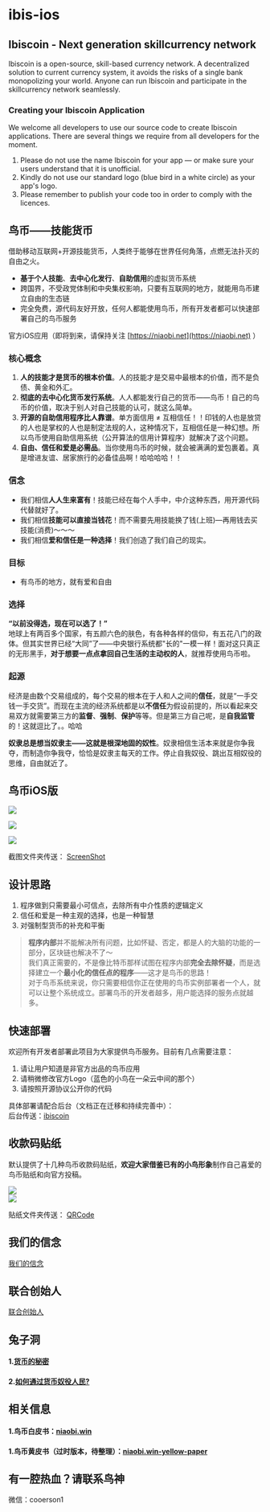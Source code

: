 
# ibis-ios

## Ibiscoin - Next generation skillcurrency network

Ibiscoin is a open-source, skill-based currency network. A decentralized solution to current currency system, it avoids the risks of a single bank monopolizing your world. Anyone can run Ibiscoin and participate in the skillcurrency network seamlessly.


### Creating your Ibiscoin Application
We welcome all developers to use our source code to create Ibiscoin applications. There are several things we require from all developers for the moment.

1. Please do not use the name Ibiscoin for your app — or make sure your users understand that it is unofficial.  
2. Kindly do not use our standard logo (blue bird in a white circle) as your app's logo.  
3. Please remember to publish your code too in order to comply with the licences.  

## 鸟币——技能货币  

借助移动互联网+开源技能货币，人类终于能够在世界任何角落，点燃无法扑灭的自由之火。

- **基于个人技能**、**去中心化发行**、**自助信用**的虚拟货币系统
- 跨国界，不受政党体制和中央集权影响，只要有互联网的地方，就能用鸟币建立自由的生态链
- 完全免费，源代码友好开放，任何人都能使用鸟币，所有开发者都可以快速部署自己的鸟币服务

官方iOS应用（即将到来，请保持关注 [https://niaobi.net](https://niaobi.net) ）  

### 核心概念

1. **人的技能才是货币的根本价值**。人的技能才是交易中最根本的价值，而不是负债、黄金和外汇。
2. **彻底的去中心化货币发行系统**。人人都能发行自己的货币——鸟币！自己的鸟币的价值，取决于别人对自己技能的认可，就这么简单。
3. **开源的自助信用程序比人靠谱**。单方面信用 ≠ 互相信任！！印钱的人也是放贷的人也是掌权的人也是制定法规的人，这种情况下，互相信任是一种幻想。所以鸟币使用自助信用系统（公开算法的信用计算程序）就解决了这个问题。  
4. **自由、信任和爱是必需品**。当你使用鸟币的时候，就会被满满的爱包裹着。真是增进友谊、居家旅行的必备佳品啊！哈哈哈哈！！  

### 信念

- 我们相信**人人生来富有**！技能已经在每个人手中，中介这种东西，用开源代码代替就好了。
- 我们相信**技能可以直接当钱花**！而不需要先用技能换了钱(上班)—再用钱去买技能(消费)～～～
- 我们相信**爱和信任是一种选择**！我们创造了我们自己的现实。

### 目标
- 有鸟币的地方，就有爱和自由

### 选择
**“以前没得选，现在可以选了！”**  
地球上有两百多个国家，有五颜六色的肤色，有各种各样的信仰，有五花八门的政体。但其实世界已经“大同”了——中央银行系统都"长的"一模一样！面对这只真正的无形黑手，**对于想要一点点拿回自己生活的主动权的人**，就推荐使用鸟币啦。

### 起源
经济是由数个交易组成的，每个交易的根本在于人和人之间的**信任**，就是“一手交钱一手交货”。而现在主流的经济系统都是以**不信任**为假设前提的，所以看起来交易双方就需要第三方的**监督**、**强制**、**保护**等等。但是第三方自己呢，是**自我监管**的！这就逗比了。。哈哈

**奴隶总是想当奴隶主——这就是根深地固的奴性**。奴隶相信生活本来就是你争我夺，而制造你争我夺，恰恰是奴隶主每天的工作。停止自我奴役、跳出互相奴役的思维，自由就近了。

## 鸟币iOS版 

![](http://niaobi.org/Screen/Launch640.png)  

![](http://niaobi.org/Screen/NewHome.PNG)  

![](http://niaobi.org/Screen/Role.png)  

截图文件夹传送： [ScreenShot](https://github.com/ibiscoin/ibiscoin/blob/master/Screen)
 

## 设计思路  

1. 程序做到只需要最小可信点，去除所有中介性质的逻辑定义  
2. 信任和爱是一种主观的选择，也是一种智慧
3. 对强制型货币的补充和平衡

>**程序内部**并不能解决所有问题，比如怀疑、否定，都是人的大脑的功能的一部分，区块链也解决不了～  
>我们真正需要的，不是像比特币那样试图在程序内部**完全去除怀疑**，而是选择建立一个**最小化的信任点的程序**——这才是鸟币的思路！  
>对于鸟币系统来说，你只需要相信你正在使用的鸟币实例部署者一个人，就可以让整个系统成立。部署鸟币的开发者越多，用户能选择的服务点就越多。  

## 快速部署
欢迎所有开发者部署此项目为大家提供鸟币服务。目前有几点需要注意：

1. 请让用户知道是非官方出品的鸟币应用
2. 请稍微修改官方Logo（蓝色的小鸟在一朵云中间的那个）
3. 请按照开源协议公开你的代码
 
具体部署请配合后台（文档正在迁移和持续完善中）：  
后台传送：[ibiscoin](https://github.com/ibiscoin/ibiscoin)

## 收款码贴纸
默认提供了十几种鸟币收款码贴纸，**欢迎大家借鉴已有的小鸟形象**制作自己喜爱的鸟币贴纸和向官方投稿。  

![](http://niaobi.org/Tmpl_QRCode/sample1.png)   
![](http://niaobi.org/Tmpl_QRCode/sample2.png)   

贴纸文件夹传送： [QRCode](https://github.com/ibiscoin/ibiscoin/blob/master/Tmpl_QRCode)

## 我们的信念

[我们的信念](http://niaobi.org/Intro/OurFaith.jpg)

## 联合创始人

[联合创始人](http://niaobi.org/Image/FOUNDER.PNG)    


## 兔子洞
#### 1.[货币的秘密](https://github.com/ibiscoin/ibiscoin/blob/master/SECRET.md)  
#### 2.[如何通过货币奴役人民?](https://github.com/ibiscoin/ibiscoin/blob/master/SECRET2.md)  

## 相关信息

#### 1.鸟币白皮书：[niaobi.win](http://niaobi.win)
#### 1.鸟币黄皮书（过时版本，待整理）：[niaobi.win-yellow-paper](http://niaobi.win)

## 有一腔热血？请联系鸟神
微信：cooerson1  

